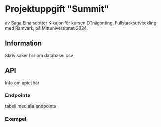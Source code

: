 # Projektuppgift "Summit"

av Saga Einarsdotter Kikajon för kursen DTnågonting, Fullstacksutveckling med Ramverk, på Mittuniversitetet 2024.

## Information

Skriv saker här om databaser osv

## API

Info om apiet här

### Endpoints

tabell med alla endpoints

### Exempel
